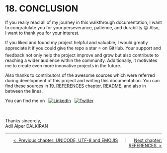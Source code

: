 # **18. CONCLUSION**

If you really read all of my journey in this walkthrough documentation, I want to congratulate you for your perseverance, patience, and durability :blush: Also, I want to thank you for your interest.

If you liked and found my project helpful and valuable, I would greatly appreciate it if you could give the repo a star :star: on GitHub. Your support and feedback not only help the project improve and grow but also contribute to reaching a wider audience within the community. Additionally, it motivates me to create even more innovative projects in the future.

Also thanks to contributors of the awesome sources which were referred during development of this project and writing this documentation. You can find these sources in [19. REFERENCES](./19-REFERENCES.md) chapter, [README](../README.md), and also in between the lines.

You can find me on &nbsp; [![LinkedIn](https://img.shields.io/badge/LinkedIn-0077B5?style=for-the-badge&logo=linkedin&logoColor=white&style=flat-square)](https://www.linkedin.com/in/alper-dalkiran/) &nbsp; [![Twitter](https://img.shields.io/badge/Twitter-1DA1F2?style=for-the-badge&logo=X&logoColor=white&style=flat-square)](https://twitter.com/aalperdalkiran)

<br>
<br>
Thanks sincerely,
<br>
Adil Alper DALKIRAN

<br>

---

<div align="right">

[&lt;&nbsp;&nbsp;Previous chapter: UNICODE, UTF-8 and EMOJIS](./17-UNICODE-UTF-8-EMOJIS.md)&nbsp;&nbsp;&nbsp;&nbsp;&nbsp;&nbsp;|&nbsp;&nbsp;&nbsp;&nbsp;&nbsp;&nbsp;[Next chapter: REFERENCES&nbsp;&nbsp;&gt;](./19-REFERENCES.md)

</div>
